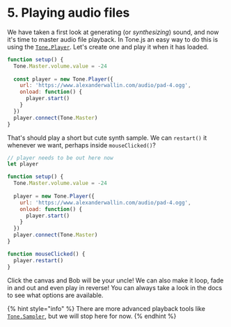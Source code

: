 # 5. Playing audio files

We have taken a first look at generating \(or _synthesizing_\) sound, and now it's time to master audio file playback. In Tone.js an easy way to do this is using the [`Tone.Player`](https://tonejs.github.io/docs/13.8.25/Player). Let's create one and play it when it has loaded.

```javascript
function setup() {
  Tone.Master.volume.value = -24
  
  const player = new Tone.Player({
    url: 'https://www.alexanderwallin.com/audio/pad-4.ogg',
    onload: function() {
      player.start()
    }
  })
  player.connect(Tone.Master)
}
```

That's should play a short but cute synth sample. We can `restart()` it whenever we want, perhaps inside `mouseClicked()`?

```javascript
// player needs to be out here now
let player

function setup() {
  Tone.Master.volume.value = -24
  
  player = new Tone.Player({
    url: 'https://www.alexanderwallin.com/audio/pad-4.ogg',
    onload: function() {
      player.start()
    }
  })
  player.connect(Tone.Master)
}

function mouseClicked() {
  player.restart()
}
```

Click the canvas and Bob will be your uncle! We can also make it loop, fade in and out and even play in reverse! You can always take a look in the docs to see what options are available.

{% hint style="info" %}
There are more advanced playback tools like [`Tone.Sampler`](https://tonejs.github.io/docs/13.8.25/Sampler), but we will stop here for now.
{% endhint %}

